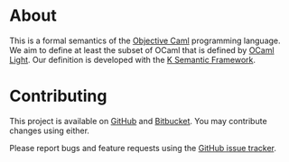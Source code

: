 # About

This is a formal semantics of the [Objective Caml](http://caml.inria.fr/) programming language.
We aim to define at least the subset of OCaml that is defined by [OCaml Light](http://www.cl.cam.ac.uk/~so294/ocaml/).
Our definition is developed with the [K Semantic Framework](http://k-framework.org).

# Contributing

This project is available on [GitHub](https://github.com/davidlazar/ocaml-semantics) and [Bitbucket](https://bitbucket.org/davidlazar/ocaml-semantics/). You may contribute changes using either.

Please report bugs and feature requests using the [GitHub issue tracker](https://github.com/davidlazar/ocaml-semantics/issues).

